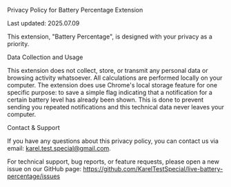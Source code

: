 Privacy Policy for Battery Percentage Extension

Last updated: 2025.07.09

This extension, "Battery Percentage", is designed with your privacy as a priority.

Data Collection and Usage

This extension does not collect, store, or transmit any personal data or browsing activity whatsoever. All calculations are performed locally on your computer.
The extension does use Chrome's local storage feature for one specific purpose: to save a simple flag indicating that a notification for a certain battery level has already been shown. This is done to prevent sending you repeated notifications and this technical data never leaves your computer.

Contact & Support

If you have any questions about this privacy policy, you can contact us via email: karel.test.special@gmail.com.

For technical support, bug reports, or feature requests, please open a new issue on our GitHub page: https://github.com/KarelTestSpecial/live-battery-percentage/issues
